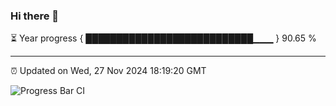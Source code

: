 ### Hi there 👋

⏳ Year progress { ███████████████████████████▁▁▁ } 90.65 %

---

⏰ Updated on Wed, 27 Nov 2024 18:19:20 GMT

![Progress Bar CI](https://github.com/liununu/liununu/workflows/Progress%20Bar%20CI/badge.svg)
